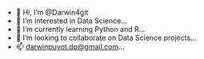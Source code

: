 - 👋 Hi, I’m @Darwin4git
- 👀 I’m interested in Data Science...
- 🌱 I’m currently learning Python and R...
- 💞️ I’m looking to collaborate on Data Science projects...
- 📫 darwinpuyot.dp@gmail.com...

<!---
Darwin4git/Darwin4git is a ✨ special ✨ repository because its `README.md` (this file) appears on your GitHub profile.
You can click the Preview link to take a look at your changes.
--->
